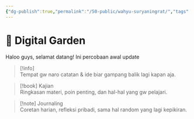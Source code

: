 ```yaml
---
{"dg-publish":true,"permalink":"/50-public/wahyu-suryaningrat/","tags":["gardenEntry"]}
---
```


# 🌱 Digital Garden

Haloo guys, selamat datang!
Ini percobaan awal update 
> [!info]  
> Tempat gw naro catatan & ide biar gampang balik lagi kapan aja.

> [!book] Kajian  
> Ringkasan materi, poin penting, dan hal-hal yang gw pelajari.

> [!note] Journaling  
> Coretan harian, refleksi pribadi, sama hal random yang lagi kepikiran.
